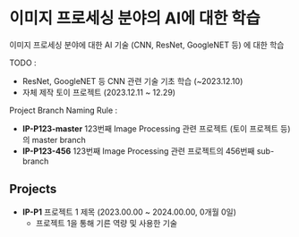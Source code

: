# 이미지 프로세싱 분야의 AI에 대한 학습

이미지 프로세싱 분야에 대한 AI 기술 (CNN, ResNet, GoogleNET 등) 에 대한 학습

TODO :
* ResNet, GoogleNET 등 CNN 관련 기술 기초 학습 (~2023.12.10)
* 자체 제작 토이 프로젝트 (2023.12.11 ~ 12.29)

Project Branch Naming Rule :
* **IP-P123-master** 123번째 Image Processing 관련 프로젝트 (토이 프로젝트 등) 의 master branch 
* **IP-P123-456** 123번째 Image Processing 관련 프로젝트의 456번째 sub-branch

## Projects
* **IP-P1** 프로젝트 1 제목 (2023.00.00 ~ 2024.00.00, 0개월 0일)
  * 프로젝트 1을 통해 기른 역량 및 사용한 기술